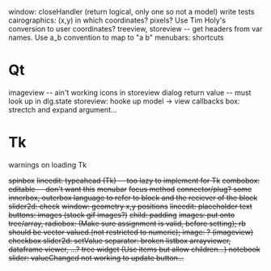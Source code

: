 window: closeHandler (return logical, only one so not a model)
write tests
cairographics: (x,y) in which coordinates? pixels? Use Tim Holy's conversion to user coordinates?
treeview, storeview -- get headers from var names. Use a_b convention to map to "a b"
menubars: shortcuts

# Qt

imageview -- ain't working
icons in storeview
dialog return value -- must look up in dlg.state
storeview: hooke up model -> view callbacks 
box: strectch and expand argument...

# Tk

warnings on loading Tk



<del>spinbox</del>
<del>lineedit: typeahead (Tk) -- too lazy to implement for Tk</del>
<del>combobox: editable -- don't want this</del>
<del>menubar</del>
<del>focus method</del>
<del>connector/plug? some innerbox, outerbox language to refer to block and the reciever of the block</del>
<del>slider2d:  check</del>
<del>window: geometry x,y positions</del>
<del>lineedit: placeholder text</del>
<del>buttons: images (stock gif images?)</del>
<del>child: padding</del>
<del>images: put onto tree/array, </del>
<del>radiobox: (Make sure assignment is valid, before setting); rb should be vector valued.(not restricted to numeric);<del>
<del>image: ? (imageview)</del>
<del>checkbox</del>
<del>slider2d: setValue</del>
<del>separator: broken</del>
<del>listbox</del>
<del>arrayviewer, dataframe viewer, ...?<del>
<del>tree widget (Use items but allow children...)<del>
<del>notebook</del>
<del>slider: valueChanged not working to update button...</del>
